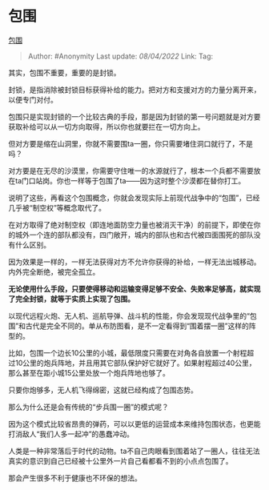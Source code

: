 # 包围
[包围](https://zhuanlan.zhihu.com/p/494423778)

> Author: #Anonymity
> Last update: *08/04/2022*
> Link:
> Tag:

其实，包围不重要，重要的是封锁。

封锁，是指消除被封锁目标获得补给的能力。把对方和支援对方的力量分离开来，以便专门对付。

包围只是实现封锁的一个比较古典的手段，那是因为封锁的第一号问题就是对方要获取补给可以从一切方向取得，所以你也就要拦在一切方向上。

但对方要是缩在山洞里，你就不需要围ta一圈，你只需要堵住洞口就行了，不是吗？

对方要是在无尽的沙漠里，你需要守住唯一的水源就行了，根本一个兵都不需要放在ta门口站岗。你也一样等于包围了ta——因为这时整个沙漠都在替你打工。

说明了这些，再看这个包围概念，你就会发现实际上前现代战争中的“包围”，已经几乎被“制空权”等概念取代了。

在对方取得了绝对制空权（即连地面防空力量也被消灭干净）的前提下，即使在你的城外一个连的部队都没有，四门敞开，城内的部队也和古代被四面围死的部队没有什么区别。

因为效果是一样的，一样无法获得对方不允许你获得的补给，一样无法出城移动。内外完全断绝，被完全孤立。

**无论使用什么手段，只要使得移动和运输变得足够不安全、失败率足够高，就实现了完全封锁，就等于实质上实现了包围。**

以现代远程火炮、无人机、巡航导弹、战斗机的性能，你会发现现代战争里的“包围”和古代是完全不同的。单从布防图看，是不一定看得到“围着摆一圈”这样的阵型的。

比如，包围一个边长10公里的小城，最低限度只需要在对角各自放置一个射程超过10公里的炮兵阵地，并且用其它部队保护好它就好了。如果射程超过40公里，那么甚至在距小城15公里处放一个炮兵阵地也够了。

只要你炮够多，无人机飞得绵密，这就已经构成了包围态势。

那么为什么还是会有传统的“步兵围一圈”的模式呢？

因为这个模式比较省昂贵的弹药，可以以更低的运营成本来维持包围状态，也更能打消敌人“我们人多一起冲”的愚蠢冲动。

人类是一种非常落后于时代的动物。ta不自己肉眼看到围着站了一圈人，往往无法真实的意识到自己已经被十公里外一片自己看都看不到的小点点包围了。

那会产生很多不利于健康也不环保的想法。
